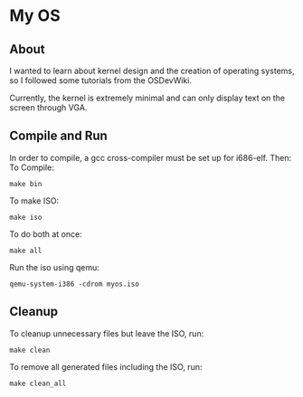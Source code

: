 # My OS
## About
I wanted to learn about kernel design and the creation of operating systems, so I followed some tutorials from the OSDevWiki.

Currently, the kernel is extremely minimal and can only display text on the screen through VGA.

## Compile and Run
In order to compile, a gcc cross-compiler must be set up for i686-elf. Then:
To Compile:
```
make bin
```

To make ISO:
```
make iso
```

To do both at once:
```
make all
```

Run the iso using qemu:
```
qemu-system-i386 -cdrom myos.iso
```

## Cleanup
To cleanup unnecessary files but leave the ISO, run:
```
make clean
```
To remove all generated files including the ISO, run:
```
make clean_all
```
